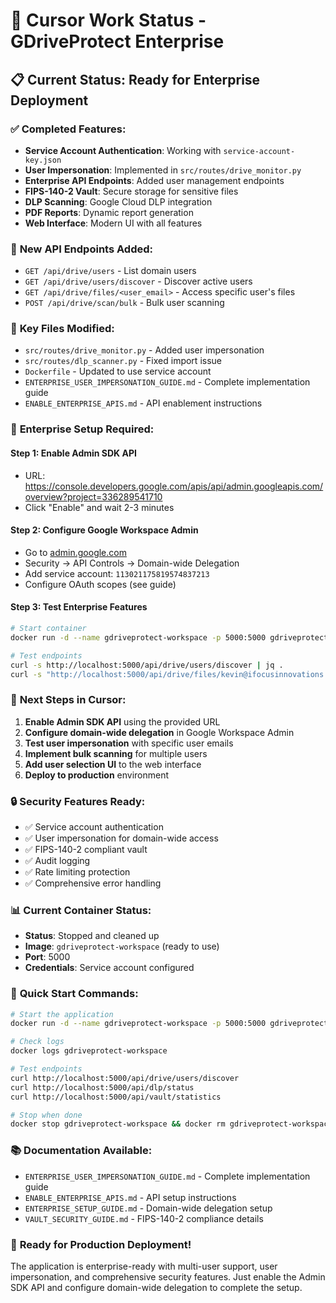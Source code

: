 # 🚀 Cursor Work Status - GDriveProtect Enterprise

## 📋 **Current Status: Ready for Enterprise Deployment**

### ✅ **Completed Features:**
- **Service Account Authentication**: Working with `service-account-key.json`
- **User Impersonation**: Implemented in `src/routes/drive_monitor.py`
- **Enterprise API Endpoints**: Added user management endpoints
- **FIPS-140-2 Vault**: Secure storage for sensitive files
- **DLP Scanning**: Google Cloud DLP integration
- **PDF Reports**: Dynamic report generation
- **Web Interface**: Modern UI with all features

### 🔧 **New API Endpoints Added:**
- `GET /api/drive/users` - List domain users
- `GET /api/drive/users/discover` - Discover active users  
- `GET /api/drive/files/<user_email>` - Access specific user's files
- `POST /api/drive/scan/bulk` - Bulk user scanning

### 📁 **Key Files Modified:**
- `src/routes/drive_monitor.py` - Added user impersonation
- `src/routes/dlp_scanner.py` - Fixed import issue
- `Dockerfile` - Updated to use service account
- `ENTERPRISE_USER_IMPERSONATION_GUIDE.md` - Complete implementation guide
- `ENABLE_ENTERPRISE_APIS.md` - API enablement instructions

### 🏢 **Enterprise Setup Required:**

#### **Step 1: Enable Admin SDK API**
- URL: https://console.developers.google.com/apis/api/admin.googleapis.com/overview?project=336289541710
- Click "Enable" and wait 2-3 minutes

#### **Step 2: Configure Google Workspace Admin**
- Go to [admin.google.com](https://admin.google.com)
- Security → API Controls → Domain-wide Delegation
- Add service account: `113021175819574837213`
- Configure OAuth scopes (see guide)

#### **Step 3: Test Enterprise Features**
```bash
# Start container
docker run -d --name gdriveprotect-workspace -p 5000:5000 gdriveprotect-workspace

# Test endpoints
curl -s http://localhost:5000/api/drive/users/discover | jq .
curl -s "http://localhost:5000/api/drive/files/kevin@ifocusinnovations.com" | jq .
```

### 🎯 **Next Steps in Cursor:**

1. **Enable Admin SDK API** using the provided URL
2. **Configure domain-wide delegation** in Google Workspace Admin
3. **Test user impersonation** with specific user emails
4. **Implement bulk scanning** for multiple users
5. **Add user selection UI** to the web interface
6. **Deploy to production** environment

### 🔒 **Security Features Ready:**
- ✅ Service account authentication
- ✅ User impersonation for domain-wide access
- ✅ FIPS-140-2 compliant vault
- ✅ Audit logging
- ✅ Rate limiting protection
- ✅ Comprehensive error handling

### 📊 **Current Container Status:**
- **Status**: Stopped and cleaned up
- **Image**: `gdriveprotect-workspace` (ready to use)
- **Port**: 5000
- **Credentials**: Service account configured

### 🚀 **Quick Start Commands:**
```bash
# Start the application
docker run -d --name gdriveprotect-workspace -p 5000:5000 gdriveprotect-workspace

# Check logs
docker logs gdriveprotect-workspace

# Test endpoints
curl http://localhost:5000/api/drive/users/discover
curl http://localhost:5000/api/dlp/status
curl http://localhost:5000/api/vault/statistics

# Stop when done
docker stop gdriveprotect-workspace && docker rm gdriveprotect-workspace
```

### 📚 **Documentation Available:**
- `ENTERPRISE_USER_IMPERSONATION_GUIDE.md` - Complete implementation guide
- `ENABLE_ENTERPRISE_APIS.md` - API setup instructions
- `ENTERPRISE_SETUP_GUIDE.md` - Domain-wide delegation setup
- `VAULT_SECURITY_GUIDE.md` - FIPS-140-2 compliance details

### 🎉 **Ready for Production Deployment!**

The application is enterprise-ready with multi-user support, user impersonation, and comprehensive security features. Just enable the Admin SDK API and configure domain-wide delegation to complete the setup.


